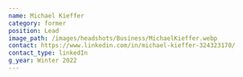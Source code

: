 ```yaml
---
name: Michael Kieffer
category: former
position: Lead
image_path: /images/headshots/Business/MichaelKieffer.webp
contact: https://www.linkedin.com/in/michael-kieffer-324323170/
contact_type: linkedIn
g_year: Winter 2022
---
```

